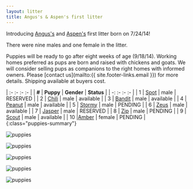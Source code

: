 ```yaml
---
layout: litter
title: Angus's & Aspen's first litter
---
```


Introducing [Angus's](../angus) and
[Aspen's](../aspen) first litter born on 7/24/14!

There were nine males and one female in the litter.

Puppies will be ready to go after eight weeks of age (9/18/14).
Working homes preferred as pups are born and raised with chickens and goats.
We will consider selling pups as companions to the right homes with informed owners.
Please [contact us](mailto:{{ site.footer-links.email }}) for more details.
Shipping available at buyers cost.

| :- :- :- :- |
| **#** | **Puppy** | **Gender** | **Status** |
| -: :- :- :- |
| 1 | [Spot](1) | male | RESERVED |
| 2 | [Chili](2) | male | available |
| 3 | [Bandit](3) | male | available |
| 4 | [Peanut](4) | male | available |
| 5 | [Stormy](5) | male | PENDING |
| 6 | [Zeus](6) | male | available |
| 7 | [Jasper](7) | male | RESERVED |
| 8 | [Zip](8) | male | PENDING |
| 9 | [Scout](9) | male | available |
| 10 |[Amber](10) | female | PENDING |
{:class="puppies-summary"}

![puppies](http://farm4.staticflickr.com/3867/14956651289_22ef33b4e6_z_d.jpg)

![puppies](https://farm6.staticflickr.com/5566/15120338886_8b7126987a_z_d.jpg)

![puppies](http://farm6.staticflickr.com/5587/14694735559_ef0fa4c3a7_z_d.jpg)

![puppies](http://farm6.staticflickr.com/5590/14881037912_dd4f379c8b_z_d.jpg)

![puppies](http://farm4.staticflickr.com/3897/14881043822_dcfcd98b2d_z_d.jpg)
